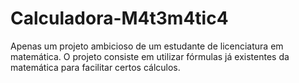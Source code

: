 # Calculadora-M4t3m4tic4
Apenas um projeto ambicioso de um estudante de licenciatura em matemática.
O projeto consiste em utilizar fórmulas já existentes da matemática para facilitar certos cálculos.
